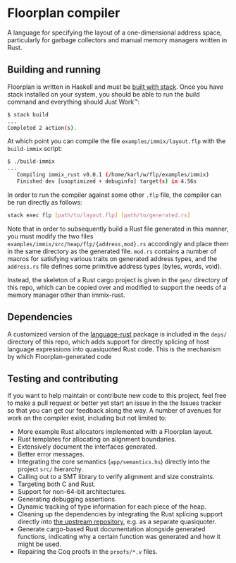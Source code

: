 # Floorplan compiler

A language for specifying the layout of a one-dimensional address space, particularly
for garbage collectors and manual memory managers written in Rust.

## Building and running

Floorplan is written in Haskell and must be [built with stack](https://docs.haskellstack.org/en/stable/README/).
Once you have stack installed on your system, you should be able to run the build
command and everything should Just Work&trade;:

```bash
$ stack build
...
Completed 2 action(s).
```

At which point you can compile the file `examples/immix/layout.flp` with
the `build-immix` script:

```bash
$ ./build-immix
...
   Compiling immix_rust v0.0.1 (/home/karl/w/flp/examples/immix)
   Finished dev [unoptimized + debuginfo] target(s) in 4.56s
```

In order to run the compiler against some other `.flp` file, the compiler can
be run directly as follows:

```bash
stack exec flp [path/to/layout.flp] [path/to/generated.rs]
```

Note that in order to subsequently build a Rust file generated in this manner,
you must modify the two files `examples/immix/src/heap/flp/{address,mod}.rs`
accordingly and place them in the same directory as the generated file.
`mod.rs` contains a number of macros for satisfying various traits on
generated address types, and the `address.rs` file defines some primitive
address types (bytes, words, void).

Instead, the skeleton of a Rust cargo project is given in the `gen/` directory
of this repo, which can be copied over and modified to support the needs of
a memory manager other than immix-rust.

## Dependencies

A customized version of the [language-rust](https://github.com/harpocrates/language-rust)
package is included in the `deps/` directory of this repo, which adds support for
directly splicing of host language expressions into quasiquoted Rust code. This is the
mechanism by which Floorplan-generated code

## Testing and contributing

If you want to help maintain or contribute new code to this project, feel free to
make a pull request or better yet start an issue in the the Issues tracker so that
you can get our feedback along the way. A number of avenues for work on the compiler
exist, including but not limited to:

- More example Rust allocators implemented with a Floorplan layout.
- Rust templates for allocating on alignment boundaries.
- Extensively document the interfaces generated.
- Better error messages.
- Integrating the core semantics (`app/semantics.hs`) directly into the project
  `src/` hierarchy.
- Calling out to a SMT library to verify alignment and size constraints.
- Targeting both C and Rust.
- Support for non-64-bit architectures.
- Generating debugging assertions.
- Dynamic tracking of type information for each piece of the heap.
- Cleaning up the dependencies by integrating the Rust splicing support directly
  into [the upstream repository](https://github.com/harpocrates/language-rust),
  e.g. as a separate quasiquoter.
- Generate cargo-based Rust documentation alongside generated functions, indicating
  why a certain function was generated and how it might be used.
- Repairing the Coq proofs in the `proofs/*.v` files.

